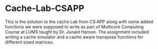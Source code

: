 # Cache-Lab-CSAPP
This is the solution to the cache Lab from CS:APP along with some added functions we were
supposed to write as part of Multicore Computing Course at LUMS taught by Dr. Junaid Haroon.
The assignment included writing a cache simulator and a cache aware transpose functions for different sized matrices.
